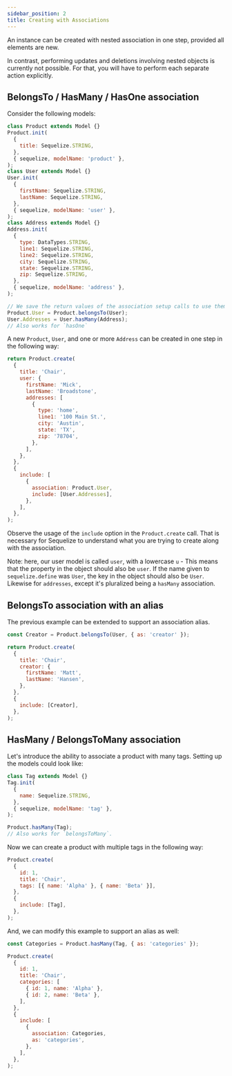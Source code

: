 ```yaml
---
sidebar_position: 2
title: Creating with Associations
---
```


An instance can be created with nested association in one step, provided all elements are new.

In contrast, performing updates and deletions involving nested objects is currently not possible. For that, you will have to perform each separate action explicitly.

## BelongsTo / HasMany / HasOne association

Consider the following models:

```js
class Product extends Model {}
Product.init(
  {
    title: Sequelize.STRING,
  },
  { sequelize, modelName: 'product' },
);
class User extends Model {}
User.init(
  {
    firstName: Sequelize.STRING,
    lastName: Sequelize.STRING,
  },
  { sequelize, modelName: 'user' },
);
class Address extends Model {}
Address.init(
  {
    type: DataTypes.STRING,
    line1: Sequelize.STRING,
    line2: Sequelize.STRING,
    city: Sequelize.STRING,
    state: Sequelize.STRING,
    zip: Sequelize.STRING,
  },
  { sequelize, modelName: 'address' },
);

// We save the return values of the association setup calls to use them later
Product.User = Product.belongsTo(User);
User.Addresses = User.hasMany(Address);
// Also works for `hasOne`
```

A new `Product`, `User`, and one or more `Address` can be created in one step in the following way:

```js
return Product.create(
  {
    title: 'Chair',
    user: {
      firstName: 'Mick',
      lastName: 'Broadstone',
      addresses: [
        {
          type: 'home',
          line1: '100 Main St.',
          city: 'Austin',
          state: 'TX',
          zip: '78704',
        },
      ],
    },
  },
  {
    include: [
      {
        association: Product.User,
        include: [User.Addresses],
      },
    ],
  },
);
```

Observe the usage of the `include` option in the `Product.create` call. That is necessary for Sequelize to understand what you are trying to create along with the association.

Note: here, our user model is called `user`, with a lowercase `u` - This means that the property in the object should also be `user`. If the name given to `sequelize.define` was `User`, the key in the object should also be `User`. Likewise for `addresses`, except it's pluralized being a `hasMany` association.

## BelongsTo association with an alias

The previous example can be extended to support an association alias.

```js
const Creator = Product.belongsTo(User, { as: 'creator' });

return Product.create(
  {
    title: 'Chair',
    creator: {
      firstName: 'Matt',
      lastName: 'Hansen',
    },
  },
  {
    include: [Creator],
  },
);
```

## HasMany / BelongsToMany association

Let's introduce the ability to associate a product with many tags. Setting up the models could look like:

```js
class Tag extends Model {}
Tag.init(
  {
    name: Sequelize.STRING,
  },
  { sequelize, modelName: 'tag' },
);

Product.hasMany(Tag);
// Also works for `belongsToMany`.
```

Now we can create a product with multiple tags in the following way:

```js
Product.create(
  {
    id: 1,
    title: 'Chair',
    tags: [{ name: 'Alpha' }, { name: 'Beta' }],
  },
  {
    include: [Tag],
  },
);
```

And, we can modify this example to support an alias as well:

```js
const Categories = Product.hasMany(Tag, { as: 'categories' });

Product.create(
  {
    id: 1,
    title: 'Chair',
    categories: [
      { id: 1, name: 'Alpha' },
      { id: 2, name: 'Beta' },
    ],
  },
  {
    include: [
      {
        association: Categories,
        as: 'categories',
      },
    ],
  },
);
```
